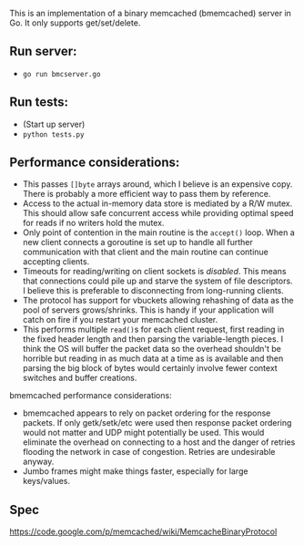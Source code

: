 This is an implementation of a binary memcached (bmemcached) server in Go.
It only supports get/set/delete.

## Run server:
* `go run bmcserver.go`

## Run tests:
* (Start up server)
* `python tests.py`

## Performance considerations:
* This passes `[]byte` arrays around, which I believe is an expensive copy. There is probably a more efficient way to pass them by reference.
* Access to the actual in-memory data store is mediated by a R/W mutex. This should allow safe concurrent access while providing optimal speed for reads if no writers hold the mutex.
* Only point of contention in the main routine is the `accept()` loop. When a new client connects a goroutine is set up to handle all further communication with that client and the main routine can continue accepting clients.
* Timeouts for reading/writing on client sockets is _disabled_. This means that connections could pile up and starve the system of file descriptors. I believe this is preferable to disconnecting from long-running clients.
* The protocol has support for vbuckets allowing rehashing of data as the pool of servers grows/shrinks. This is handy if your application will catch on fire if you restart your memcached cluster. 
* This performs multiple `read()`s for each client request, first reading in the fixed header length and then parsing the variable-length pieces. I think the OS will buffer the packet data so the overhead shouldn't be horrible but reading in as much data at a time as is available and then parsing the big block of bytes would certainly involve fewer context switches and buffer creations.

bmemcached performance considerations:
* bmemcached appears to rely on packet ordering for the response packets. If only getk/setk/etc were used then response packet ordering would not matter and UDP might potentially be used. This would eliminate the overhead on connecting to a host and the danger of retries flooding the network in case of congestion. Retries are undesirable anyway.
* Jumbo frames might make things faster, especially for large keys/values.

## Spec
https://code.google.com/p/memcached/wiki/MemcacheBinaryProtocol
